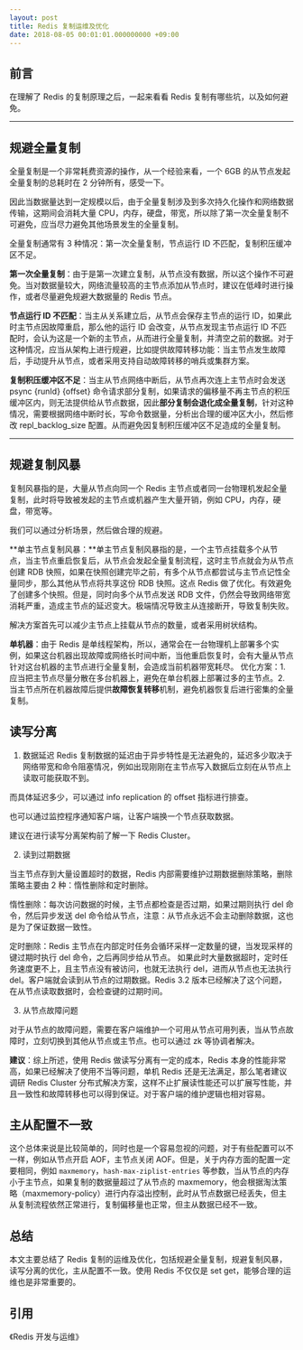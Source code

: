 ```yaml
---
layout: post
title: Redis 复制运维及优化
date: 2018-08-05 00:01:01.000000000 +09:00
---
```

## 前言

在理解了 Redis 的复制原理之后，一起来看看 Redis 复制有哪些坑，以及如何避免。

***
## 规避全量复制

全量复制是一个非常耗费资源的操作，从一个经验来看，一个 6GB 的从节点发起全量复制的总耗时在 2 分钟所有，感受一下。

因此当数据量达到一定规模以后，由于全量复制涉及到多次持久化操作和网络数据传输，这期间会消耗大量 CPU，内存，硬盘，带宽，所以除了第一次全量复制不可避免，应当尽力避免其他场景发生的全量复制。

全量复制通常有 3 种情况：第一次全量复制，节点运行 ID 不匹配，复制积压缓冲区不足。

**第一次全量复制**：由于是第一次建立复制，从节点没有数据，所以这个操作不可避免。当对数据量较大，网络流量较高的主节点添加从节点时，建议在低峰时进行操作，或者尽量避免规避大数据量的 Redis 节点。

**节点运行 ID 不匹配**：当主从关系建立后，从节点会保存主节点的运行 ID，如果此时主节点因故障重启，那么他的运行 ID 会改变，从节点发现主节点运行 ID 不匹配时，会认为这是一个新的主节点，从而进行全量复制，并清空之前的数据。对于这种情况，应当从架构上进行规避，比如提供故障转移功能：当主节点发生故障后，手动提升从节点，或者采用支持自动故障转移的哨兵或集群方案。

**复制积压缓冲区不足**：当主从节点网络中断后，从节点再次连上主节点时会发送 psync {runId} {offset} 命令请求部分复制，如果请求的偏移量不再主节点的积压缓冲区内，则无法提供给从节点数据，因此**部分复制会退化成全量复制**，针对这种情况，需要根据网络中断时长，写命令数据量，分析出合理的缓冲区大小，然后修改 repl_backlog_size 配置。从而避免因复制积压缓冲区不足造成的全量复制。

***
## 规避复制风暴

复制风暴指的是，大量从节点向同一个 Redis 主节点或者同一台物理机发起全量复制，此时将导致被发起的主节点或机器产生大量开销，例如 CPU，内存，硬盘，带宽等。

我们可以通过分析场景，然后做合理的规避。

**单主节点复制风暴：**单主节点复制风暴指的是，一个主节点挂载多个从节点，当主节点重启恢复后，从节点会发起全量复制流程，这时主节点就会为从节点创建 RDB 快照，如果在快照创建完毕之前，有多个从节点都尝试与主节点记性全量同步，那么其他从节点将共享这份 RDB 快照。这点 Redis 做了优化。有效避免了创建多个快照。但是，同时向多个从节点发送 RDB 文件，仍然会导致网络带宽消耗严重，造成主节点的延迟变大。极端情况导致主从连接断开，导致复制失败。

解决方案首先可以减少主节点上挂载从节点的数量，或者采用树状结构。

**单机器**：由于 Redis 是单线程架构，所以，通常会在一台物理机上部署多个实例，如果这台机器出现故障或网络长时间中断，当他重启恢复时，会有大量从节点针对这台机器的主节点进行全量复制，会造成当前机器带宽耗尽。
优化方案：1. 应当把主节点尽量分散在多台机器上，避免在单台机器上部署过多的主节点。2. 当主节点所在机器故障后提供**故障恢复转移**机制，避免机器恢复后进行密集的全量复制。


## 读写分离

1. 数据延迟
Redis 复制数据的延迟由于异步特性是无法避免的，延迟多少取决于网络带宽和命令阻塞情况，例如出现刚刚在主节点写入数据后立刻在从节点上读取可能获取不到。

而具体延迟多少，可以通过 info replication  的  offset 指标进行排查。

也可以通过监控程序通知客户端，让客户端换一个节点获取数据。

建议在进行读写分离架构前了解一下 Redis Cluster。


2. 读到过期数据

当主节点存到大量设置超时的数据，Redis 内部需要维护过期数据删除策略，删除策略主要由 2 种：惰性删除和定时删除。

惰性删除：每次访问数据的时候，主节点都检查是否过期，如果过期则执行 del 命令，然后异步发送 del 命令给从节点，注意：从节点永远不会主动删除数据，这也是为了保证数据一致性。

定时删除：Redis 主节点在内部定时任务会循环采样一定数量的键，当发现采样的键过期时执行 del 命令，之后再同步给从节点。
如果此时大量数据超时，定时任务速度更不上，且主节点没有被访问，也就无法执行 del，进而从节点也无法执行 del。客户端就会读到从节点的过期数据。Redis 3.2 版本已经解决了这个问题，在从节点读取数据时，会检查键的过期时间。



3. 从节点故障问题

对于从节点的故障问题，需要在客户端维护一个可用从节点可用列表，当从节点故障时，立刻切换到其他从节点或主节点。也可以通过 zk 等协调者解决。

**建议**：综上所述，使用 Redis 做读写分离有一定的成本，Redis 本身的性能非常高，如果已经解决了使用不当等问题，单机 Redis 还是无法满足，那么笔者建议调研 Redis  Cluster 分布式解决方案，这样不止扩展读性能还可以扩展写性能，并且一致性和故障转移也可以得到保证。对于客户端的维护逻辑也相对容易。


## 主从配置不一致

这个总体来说是比较简单的，同时也是一个容易忽视的问题，对于有些配置可以不一样，例如从节点开启 AOF，主节点关闭 AOF。但是，关于内存方面的配置一定要相同，例如 `maxmemory`，`hash-max-ziplist-entries` 等参数，当从节点的内存小于主节点，如果复制的数据量超过了从节点的 maxmemory，他会根据淘汰策略（maxmemory-policy）进行内存溢出控制，此时从节点数据已经丢失，但主从复制流程依然正常进行，复制偏移量也正常，但主从数据已经不一致。


## 总结

本文主要总结了 Redis 复制的运维及优化，包括规避全量复制，规避复制风暴，读写分离的优化，主从配置不一致。使用 Redis 不仅仅是 set get，能够合理的运维也是非常重要的。

## 引用

《Redis 开发与运维》

